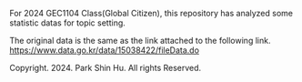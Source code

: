 For 2024 GEC1104 Class(Global Citizen), this repository has analyzed some statistic datas for topic setting.<br/>

The original data is the same as the link attached to the following link.<br/>
https://www.data.go.kr/data/15038422/fileData.do<br/>

Copyright. 2024. Park Shin Hu. All rights Reserved.
